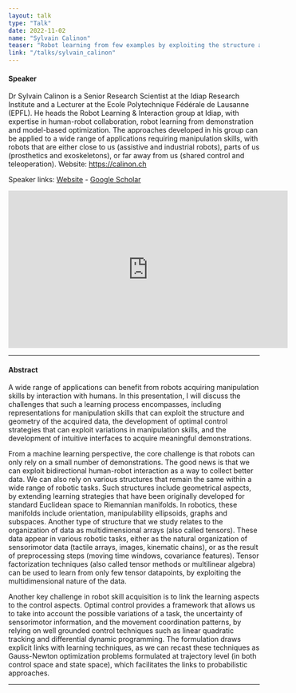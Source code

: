 ```yaml
---
layout: talk
type: "Talk"
date: 2022-11-02
name: "Sylvain Calinon"
teaser: "Robot learning from few examples by exploiting the structure and geometry of data"
link: "/talks/sylvain_calinon" 
---
```


#### Speaker
Dr Sylvain Calinon is a Senior Research Scientist at the Idiap Research Institute and a Lecturer at the Ecole Polytechnique Fédérale de Lausanne (EPFL). He heads the Robot Learning & Interaction group at Idiap, with expertise in human-robot collaboration, robot learning from demonstration and model-based optimization. The approaches developed in his group can be applied to a wide range of applications requiring manipulation skills, with robots that are either close to us (assistive and industrial robots), parts of us (prosthetics and exoskeletons), or far away from us (shared control and teleoperation). Website: https://calinon.ch 

Speaker links: [Website](https://calinon.ch/) - [Google Scholar](https://scholar.google.com/citations?user=t7VnipMAAAAJ&hl=en)


<iframe width="560" height="315" src="https://www.youtube.com/embed/zpSQTsJemg8" title="YouTube video player" frameborder="0" allow="accelerometer; autoplay; clipboard-write; encrypted-media; gyroscope; picture-in-picture" allowfullscreen></iframe>

---
#### Abstract

A wide range of applications can benefit from robots acquiring manipulation skills by interaction with humans. In this presentation, I will discuss the challenges that such a learning process encompasses, including representations for manipulation skills that can exploit the structure and geometry of the acquired data, the development of optimal control strategies that can exploit variations in manipulation skills, and the development of intuitive interfaces to acquire meaningful demonstrations.

From a machine learning perspective, the core challenge is that robots can only rely on a small number of demonstrations. The good news is that we can exploit bidirectional human-robot interaction as a way to collect better data. We can also rely on various structures that remain the same within a wide range of robotic tasks. Such structures include geometrical aspects, by extending learning strategies that have been originally developed for standard Euclidean space to Riemannian manifolds. In robotics, these manifolds include orientation, manipulability ellipsoids, graphs and subspaces. Another type of structure that we study relates to the organization of data as multidimensional arrays (also called tensors). These data appear in various robotic tasks, either as the natural organization of sensorimotor data (tactile arrays, images, kinematic chains), or as the result of preprocessing steps (moving time windows, covariance features). Tensor factorization techniques (also called tensor methods or multilinear algebra) can be used to learn from only few tensor datapoints, by exploiting the multidimensional nature of the data.

Another key challenge in robot skill acquisition is to link the learning aspects to the control aspects. Optimal control provides a framework that allows us to take into account the possible variations of a task, the uncertainty of sensorimotor information, and the movement coordination patterns, by relying on well grounded control techniques such as linear quadratic tracking and differential dynamic programming. The formulation draws explicit links with learning techniques, as we can recast these techniques as Gauss-Newton optimization problems formulated at trajectory level (in both control space and state space), which facilitates the links to probabilistic approaches.

---
